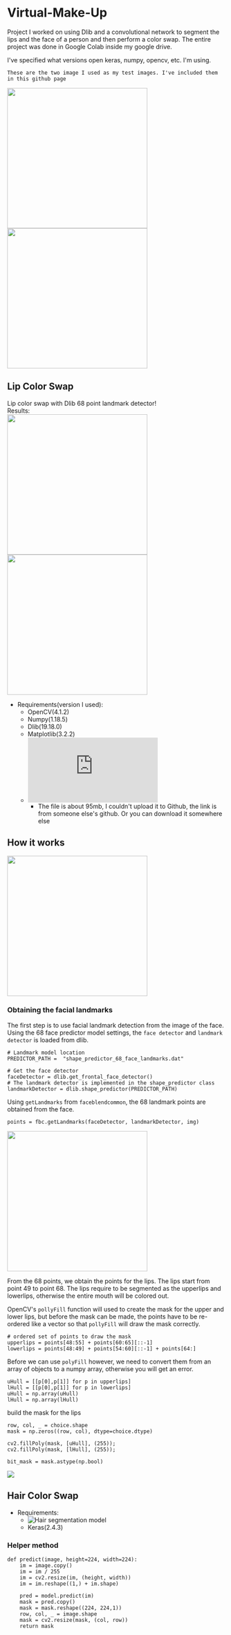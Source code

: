 # Virtual-Make-Up

Project I worked on using Dlib and a convolutional network to segment the lips and the face of a person and then perform a color swap. The entire project was done in Google Colab inside my google drive.

I've specified what versions open keras, numpy, opencv, etc. I'm using.

```
These are the two image I used as my test images. I've included them in this github page
```
<img src="girl-no-makeup.jpg" width="324" height="324"><img src="girl-no-makeup-2.jpg" width="324" height="324">


## Lip Color Swap

Lip color swap with Dlib 68 point landmark detector!\
Results:\
<img src="result/girl-no-makeup-lip-color-change.png" width="324" height="324"><img src="result/girl-no-makeup-2-lip-color-change.png" width="324" height="324">

- Requirements(version I used):
  - OpenCV(4.1.2)
  - Numpy(1.18.5)
  - Dlib(19.18.0)
  - Matplotlib(3.2.2)
  - ![shape_predictor_68_face_landmarks.dat](https://github.com/AKSHAYUBHAT/TensorFace/blob/master/openface/models/dlib/shape_predictor_68_face_landmarks.dat)
    - The file is about 95mb, I couldn't upload it to Github, the link is from someone else's github. Or you can download it somewhere else

## How it works

<img src="https://www.researchgate.net/publication/327500528/figure/fig9/AS:668192443748352@1536320901358/The-ibug-68-facial-landmark-points-mark-up.ppm" width="324" height="324">

### Obtaining the facial landmarks

The first step is to use facial landmark detection from the image of the face. Using the 68 face predictor model settings, the ```face detector``` and ```landmark detector``` is loaded from dlib.

```
# Landmark model location
PREDICTOR_PATH =  "shape_predictor_68_face_landmarks.dat"

# Get the face detector
faceDetector = dlib.get_frontal_face_detector()
# The landmark detector is implemented in the shape_predictor class
landmarkDetector = dlib.shape_predictor(PREDICTOR_PATH)
```

Using ```getLandmarks``` from ```faceblendcommon```, the 68 landmark points are obtained from the face.

```
points = fbc.getLandmarks(faceDetector, landmarkDetector, img)
```
<img src="result/landmark_img.PNG" width="324" height="324">

From the 68 points, we obtain the points for the lips. The lips start from point 49 to point 68. The lips require to be segmented as the upperlips and lowerlips, otherwise the entire mouth will be colored out.

OpenCV's ```pollyFill``` function will used to create the mask for the upper and lower lips, but before the mask can be made, the points have to be re-ordered like a vector so that ```pollyFill``` will draw the mask correctly.

```
# ordered set of points to draw the mask
upperlips = points[48:55] + points[60:65][::-1]
lowerlips = points[48:49] + points[54:60][::-1] + points[64:]
```

Before we can use ```polyFill``` however, we need to convert them from an array of objects to a numpy array, otherwise you will get an error.

```
uHull = [[p[0],p[1]] for p in upperlips]
lHull = [[p[0],p[1]] for p in lowerlips]
uHull = np.array(uHull)
lHull = np.array(lHull)
```

build the mask for the lips
```
row, col, _ = choice.shape
mask = np.zeros((row, col), dtype=choice.dtype)

cv2.fillPoly(mask, [uHull], (255));
cv2.fillPoly(mask, [lHull], (255));

bit_mask = mask.astype(np.bool)
```

<img src="result/lips_mask.PNG">



## Hair Color Swap

- Requirements:
  - ![Hair segmentation model](https://github.com/thangtran480/hair-segmentation/releases)
  - Keras(2.4.3)
  
### Helper method
```
def predict(image, height=224, width=224):
    im = image.copy()
    im = im / 255
    im = cv2.resize(im, (height, width))
    im = im.reshape((1,) + im.shape)
    
    pred = model.predict(im)
    mask = pred.copy()
    mask = mask.reshape((224, 224,1))
    row, col, _ = image.shape
    mask = cv2.resize(mask, (col, row))
    return mask
```
